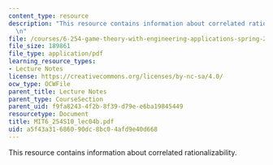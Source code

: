 ```yaml
---
content_type: resource
description: "This resource contains information about correlated rationalizability.\r\
  \n"
file: /courses/6-254-game-theory-with-engineering-applications-spring-2010/a5f43a31686090dc8bc04afd9e40d668_MIT6_254S10_lec04b.pdf
file_size: 189861
file_type: application/pdf
learning_resource_types:
- Lecture Notes
license: https://creativecommons.org/licenses/by-nc-sa/4.0/
ocw_type: OCWFile
parent_title: Lecture Notes
parent_type: CourseSection
parent_uid: f9fa8243-4f2b-8f39-d79e-e6ba19845449
resourcetype: Document
title: MIT6_254S10_lec04b.pdf
uid: a5f43a31-6860-90dc-8bc0-4afd9e40d668
---
```

This resource contains information about correlated rationalizability.
